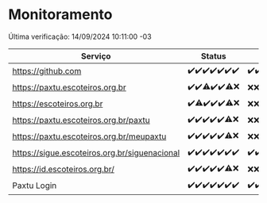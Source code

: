 # Monitoramento

Última verificação: 14/09/2024 10:11:00 -03

|Serviço|Status|Últimas 24h|
|---|---|---|
|https://github.com|<span title="2024-09-07: OK=23">✔️</span><span title="2024-09-08: OK=23">✔️</span><span title="2024-09-09: OK=23">✔️</span><span title="2024-09-10: OK=23">✔️</span><span title="2024-09-11: OK=23">✔️</span><span title="2024-09-12: OK=23">✔️</span><span title="2024-09-13: OK=12">✔️</span>|<span title="13/09/2024 10:14:00 -03 : 200">✔️</span><span title="13/09/2024 11:07:00 -03 : 200">✔️</span><span title="13/09/2024 12:07:00 -03 : 200">✔️</span><span title="13/09/2024 13:08:00 -03 : 200">✔️</span><span title="13/09/2024 14:07:00 -03 : 200">✔️</span><span title="13/09/2024 15:10:00 -03 : 200">✔️</span><span title="13/09/2024 16:05:00 -03 : 200">✔️</span><span title="13/09/2024 17:08:00 -03 : 200">✔️</span><span title="13/09/2024 18:06:00 -03 : 200">✔️</span><span title="13/09/2024 19:07:00 -03 : 200">✔️</span><span title="13/09/2024 20:07:00 -03 : 200">✔️</span><span title="13/09/2024 21:37:00 -03 : 200">✔️</span><span title="13/09/2024 23:04:00 -03 : 200">✔️</span><span title="14/09/2024 00:09:00 -03 : 200">✔️</span><span title="14/09/2024 01:09:00 -03 : 200">✔️</span><span title="14/09/2024 02:08:00 -03 : 200">✔️</span><span title="14/09/2024 03:10:00 -03 : 200">✔️</span><span title="14/09/2024 04:07:00 -03 : 200">✔️</span><span title="14/09/2024 05:10:00 -03 : 200">✔️</span><span title="14/09/2024 06:08:00 -03 : 200">✔️</span><span title="14/09/2024 07:07:00 -03 : 200">✔️</span><span title="14/09/2024 08:04:00 -03 : 200">✔️</span><span title="14/09/2024 09:12:00 -03 : 200">✔️</span><span title="14/09/2024 10:11:00 -03 : 200">✔️</span>|
|https://paxtu.escoteiros.org.br|<span title="2024-09-07: OK=23">✔️</span><span title="2024-09-08: OK=23">✔️</span><span title="2024-09-09: OK=21, Falhas=2">⚠️</span><span title="2024-09-10: OK=23">✔️</span><span title="2024-09-11: OK=23">✔️</span><span title="2024-09-12: OK=19, Falhas=4">⚠️</span><span title="2024-09-13: Falhas=12">❌</span>|<span title="13/09/2024 10:14:00 -03 : 403">❌</span><span title="13/09/2024 11:07:00 -03 : 403">❌</span><span title="13/09/2024 12:07:00 -03 : 403">❌</span><span title="13/09/2024 13:08:00 -03 : 403">❌</span><span title="13/09/2024 14:07:00 -03 : 403">❌</span><span title="13/09/2024 15:10:00 -03 : 403">❌</span><span title="13/09/2024 16:05:00 -03 : 403">❌</span><span title="13/09/2024 17:08:00 -03 : 403">❌</span><span title="13/09/2024 18:06:00 -03 : 403">❌</span><span title="13/09/2024 19:07:00 -03 : 403">❌</span><span title="13/09/2024 20:07:00 -03 : 403">❌</span><span title="13/09/2024 21:37:00 -03 : 403">❌</span><span title="13/09/2024 23:04:00 -03 : 403">❌</span><span title="14/09/2024 00:09:00 -03 : 403">❌</span><span title="14/09/2024 01:09:00 -03 : 403">❌</span><span title="14/09/2024 02:08:00 -03 : 403">❌</span><span title="14/09/2024 03:10:00 -03 : 403">❌</span><span title="14/09/2024 04:07:00 -03 : 403">❌</span><span title="14/09/2024 05:10:00 -03 : 403">❌</span><span title="14/09/2024 06:08:00 -03 : 403">❌</span><span title="14/09/2024 07:07:00 -03 : 403">❌</span><span title="14/09/2024 08:04:00 -03 : 403">❌</span><span title="14/09/2024 09:12:00 -03 : 403">❌</span><span title="14/09/2024 10:11:00 -03 : 403">❌</span>|
|https://escoteiros.org.br|<span title="2024-09-07: OK=23">✔️</span><span title="2024-09-08: OK=22, Falhas=1">⚠️</span><span title="2024-09-09: OK=23">✔️</span><span title="2024-09-10: OK=23">✔️</span><span title="2024-09-11: OK=23">✔️</span><span title="2024-09-12: OK=19, Falhas=4">⚠️</span><span title="2024-09-13: Falhas=12">❌</span>|<span title="13/09/2024 10:14:00 -03 : 403">❌</span><span title="13/09/2024 11:07:00 -03 : 403">❌</span><span title="13/09/2024 12:07:00 -03 : 403">❌</span><span title="13/09/2024 13:08:00 -03 : 403">❌</span><span title="13/09/2024 14:07:00 -03 : 403">❌</span><span title="13/09/2024 15:10:00 -03 : 403">❌</span><span title="13/09/2024 16:05:00 -03 : 403">❌</span><span title="13/09/2024 17:08:00 -03 : 403">❌</span><span title="13/09/2024 18:06:00 -03 : 403">❌</span><span title="13/09/2024 19:07:00 -03 : 403">❌</span><span title="13/09/2024 20:07:00 -03 : 403">❌</span><span title="13/09/2024 21:37:00 -03 : 403">❌</span><span title="13/09/2024 23:04:00 -03 : 403">❌</span><span title="14/09/2024 00:09:00 -03 : 403">❌</span><span title="14/09/2024 01:09:00 -03 : 403">❌</span><span title="14/09/2024 02:08:00 -03 : 403">❌</span><span title="14/09/2024 03:10:00 -03 : 403">❌</span><span title="14/09/2024 04:07:00 -03 : 403">❌</span><span title="14/09/2024 05:10:00 -03 : 403">❌</span><span title="14/09/2024 06:08:00 -03 : 403">❌</span><span title="14/09/2024 07:07:00 -03 : 403">❌</span><span title="14/09/2024 08:04:00 -03 : 403">❌</span><span title="14/09/2024 09:12:00 -03 : 403">❌</span><span title="14/09/2024 10:11:00 -03 : 403">❌</span>|
|https://paxtu.escoteiros.org.br/paxtu|<span title="2024-09-07: OK=23">✔️</span><span title="2024-09-08: OK=23">✔️</span><span title="2024-09-09: OK=23">✔️</span><span title="2024-09-10: OK=23">✔️</span><span title="2024-09-11: OK=23">✔️</span><span title="2024-09-12: OK=19, Falhas=4">⚠️</span><span title="2024-09-13: Falhas=12">❌</span>|<span title="13/09/2024 10:14:00 -03 : 403">❌</span><span title="13/09/2024 11:07:00 -03 : 403">❌</span><span title="13/09/2024 12:07:00 -03 : 403">❌</span><span title="13/09/2024 13:08:00 -03 : 403">❌</span><span title="13/09/2024 14:07:00 -03 : 403">❌</span><span title="13/09/2024 15:10:00 -03 : 403">❌</span><span title="13/09/2024 16:05:00 -03 : 403">❌</span><span title="13/09/2024 17:08:00 -03 : 403">❌</span><span title="13/09/2024 18:06:00 -03 : 403">❌</span><span title="13/09/2024 19:07:00 -03 : 403">❌</span><span title="13/09/2024 20:07:00 -03 : 403">❌</span><span title="13/09/2024 21:37:00 -03 : 403">❌</span><span title="13/09/2024 23:04:00 -03 : 403">❌</span><span title="14/09/2024 00:09:00 -03 : 403">❌</span><span title="14/09/2024 01:09:00 -03 : 403">❌</span><span title="14/09/2024 02:08:00 -03 : 403">❌</span><span title="14/09/2024 03:10:00 -03 : 403">❌</span><span title="14/09/2024 04:07:00 -03 : 403">❌</span><span title="14/09/2024 05:10:00 -03 : 403">❌</span><span title="14/09/2024 06:08:00 -03 : 403">❌</span><span title="14/09/2024 07:07:00 -03 : 403">❌</span><span title="14/09/2024 08:04:00 -03 : 403">❌</span><span title="14/09/2024 09:12:00 -03 : 403">❌</span><span title="14/09/2024 10:11:00 -03 : 403">❌</span>|
|https://paxtu.escoteiros.org.br/meupaxtu|<span title="2024-09-07: OK=23">✔️</span><span title="2024-09-08: OK=23">✔️</span><span title="2024-09-09: OK=23">✔️</span><span title="2024-09-10: OK=23">✔️</span><span title="2024-09-11: OK=23">✔️</span><span title="2024-09-12: OK=19, Falhas=4">⚠️</span><span title="2024-09-13: Falhas=12">❌</span>|<span title="13/09/2024 10:14:00 -03 : 403">❌</span><span title="13/09/2024 11:07:00 -03 : 403">❌</span><span title="13/09/2024 12:07:00 -03 : 403">❌</span><span title="13/09/2024 13:08:00 -03 : 403">❌</span><span title="13/09/2024 14:07:00 -03 : 403">❌</span><span title="13/09/2024 15:10:00 -03 : 403">❌</span><span title="13/09/2024 16:05:00 -03 : 403">❌</span><span title="13/09/2024 17:08:00 -03 : 403">❌</span><span title="13/09/2024 18:06:00 -03 : 403">❌</span><span title="13/09/2024 19:07:00 -03 : 403">❌</span><span title="13/09/2024 20:07:00 -03 : 403">❌</span><span title="13/09/2024 21:37:00 -03 : 403">❌</span><span title="13/09/2024 23:04:00 -03 : 403">❌</span><span title="14/09/2024 00:09:00 -03 : 403">❌</span><span title="14/09/2024 01:09:00 -03 : 403">❌</span><span title="14/09/2024 02:08:00 -03 : 403">❌</span><span title="14/09/2024 03:10:00 -03 : 403">❌</span><span title="14/09/2024 04:07:00 -03 : 403">❌</span><span title="14/09/2024 05:10:00 -03 : 403">❌</span><span title="14/09/2024 06:08:00 -03 : 403">❌</span><span title="14/09/2024 07:07:00 -03 : 403">❌</span><span title="14/09/2024 08:04:00 -03 : 403">❌</span><span title="14/09/2024 09:12:00 -03 : 403">❌</span><span title="14/09/2024 10:11:00 -03 : 403">❌</span>|
|https://sigue.escoteiros.org.br/siguenacional|<span title="2024-09-07: OK=23">✔️</span><span title="2024-09-08: OK=23">✔️</span><span title="2024-09-09: OK=23">✔️</span><span title="2024-09-10: OK=23">✔️</span><span title="2024-09-11: OK=23">✔️</span><span title="2024-09-12: OK=23">✔️</span><span title="2024-09-13: OK=12">✔️</span>|<span title="13/09/2024 10:14:00 -03 : 200">✔️</span><span title="13/09/2024 11:07:00 -03 : 200">✔️</span><span title="13/09/2024 12:07:00 -03 : 200">✔️</span><span title="13/09/2024 13:08:00 -03 : 200">✔️</span><span title="13/09/2024 14:07:00 -03 : 200">✔️</span><span title="13/09/2024 15:10:00 -03 : 200">✔️</span><span title="13/09/2024 16:05:00 -03 : 200">✔️</span><span title="13/09/2024 17:08:00 -03 : 200">✔️</span><span title="13/09/2024 18:06:00 -03 : 200">✔️</span><span title="13/09/2024 19:07:00 -03 : 200">✔️</span><span title="13/09/2024 20:07:00 -03 : 200">✔️</span><span title="13/09/2024 21:37:00 -03 : 200">✔️</span><span title="13/09/2024 23:04:00 -03 : 200">✔️</span><span title="14/09/2024 00:09:00 -03 : 200">✔️</span><span title="14/09/2024 01:09:00 -03 : 200">✔️</span><span title="14/09/2024 02:08:00 -03 : 200">✔️</span><span title="14/09/2024 03:10:00 -03 : 200">✔️</span><span title="14/09/2024 04:07:00 -03 : 200">✔️</span><span title="14/09/2024 05:10:00 -03 : 200">✔️</span><span title="14/09/2024 06:08:00 -03 : 200">✔️</span><span title="14/09/2024 07:07:00 -03 : 200">✔️</span><span title="14/09/2024 08:04:00 -03 : 200">✔️</span><span title="14/09/2024 09:12:00 -03 : 200">✔️</span><span title="14/09/2024 10:11:00 -03 : 200">✔️</span>|
|https://id.escoteiros.org.br/|<span title="2024-09-07: OK=23">✔️</span><span title="2024-09-08: OK=23">✔️</span><span title="2024-09-09: OK=23">✔️</span><span title="2024-09-10: OK=23">✔️</span><span title="2024-09-11: OK=23">✔️</span><span title="2024-09-12: OK=19, Falhas=4">⚠️</span><span title="2024-09-13: Falhas=12">❌</span>|<span title="13/09/2024 10:14:00 -03 : 403">❌</span><span title="13/09/2024 11:07:00 -03 : 403">❌</span><span title="13/09/2024 12:07:00 -03 : 403">❌</span><span title="13/09/2024 13:08:00 -03 : 403">❌</span><span title="13/09/2024 14:07:00 -03 : 403">❌</span><span title="13/09/2024 15:10:00 -03 : 403">❌</span><span title="13/09/2024 16:05:00 -03 : 403">❌</span><span title="13/09/2024 17:08:00 -03 : 403">❌</span><span title="13/09/2024 18:06:00 -03 : 403">❌</span><span title="13/09/2024 19:07:00 -03 : 403">❌</span><span title="13/09/2024 20:07:00 -03 : 403">❌</span><span title="13/09/2024 21:37:00 -03 : 403">❌</span><span title="13/09/2024 23:04:00 -03 : 403">❌</span><span title="14/09/2024 00:09:00 -03 : 403">❌</span><span title="14/09/2024 01:09:00 -03 : 403">❌</span><span title="14/09/2024 02:08:00 -03 : 403">❌</span><span title="14/09/2024 03:10:00 -03 : 403">❌</span><span title="14/09/2024 04:07:00 -03 : 403">❌</span><span title="14/09/2024 05:10:00 -03 : 403">❌</span><span title="14/09/2024 06:08:00 -03 : 403">❌</span><span title="14/09/2024 07:07:00 -03 : 403">❌</span><span title="14/09/2024 08:04:00 -03 : 403">❌</span><span title="14/09/2024 09:12:00 -03 : 403">❌</span><span title="14/09/2024 10:11:00 -03 : 403">❌</span>|
|Paxtu Login|<span title="2024-09-07: OK=23">✔️</span><span title="2024-09-08: OK=23">✔️</span><span title="2024-09-09: OK=23">✔️</span><span title="2024-09-10: OK=23">✔️</span><span title="2024-09-11: OK=23">✔️</span><span title="2024-09-12: OK=23">✔️</span><span title="2024-09-13: OK=12">✔️</span>|<span title="13/09/2024 10:14:00 -03 : 200">✔️</span><span title="13/09/2024 11:07:00 -03 : 200">✔️</span><span title="13/09/2024 12:07:00 -03 : 200">✔️</span><span title="13/09/2024 13:08:00 -03 : 200">✔️</span><span title="13/09/2024 14:07:00 -03 : 200">✔️</span><span title="13/09/2024 15:10:00 -03 : 200">✔️</span><span title="13/09/2024 16:05:00 -03 : 200">✔️</span><span title="13/09/2024 17:08:00 -03 : 200">✔️</span><span title="13/09/2024 18:06:00 -03 : 200">✔️</span><span title="13/09/2024 19:07:00 -03 : 200">✔️</span><span title="13/09/2024 20:07:00 -03 : 200">✔️</span><span title="13/09/2024 21:37:00 -03 : 200">✔️</span><span title="13/09/2024 23:04:00 -03 : 200">✔️</span><span title="14/09/2024 00:09:00 -03 : 200">✔️</span><span title="14/09/2024 01:09:00 -03 : 200">✔️</span><span title="14/09/2024 02:08:00 -03 : 200">✔️</span><span title="14/09/2024 03:10:00 -03 : 200">✔️</span><span title="14/09/2024 04:07:00 -03 : 200">✔️</span><span title="14/09/2024 05:10:00 -03 : 200">✔️</span><span title="14/09/2024 06:08:00 -03 : 200">✔️</span><span title="14/09/2024 07:07:00 -03 : 200">✔️</span><span title="14/09/2024 08:04:00 -03 : 200">✔️</span><span title="14/09/2024 09:12:00 -03 : 200">✔️</span><span title="14/09/2024 10:11:00 -03 : 200">✔️</span>|
